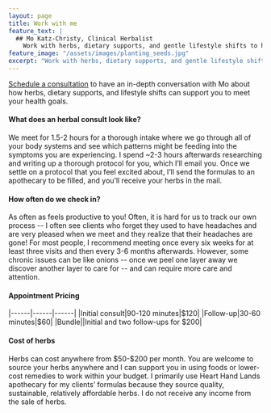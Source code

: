 ```yaml
---
layout: page
title: Work with me
feature_text: |
  ## Mo Katz-Christy, Clinical Herbalist
    Work with herbs, dietary supports, and gentle lifestyle shifts to help you meet your health goals.
feature_image: "/assets/images/planting_seeds.jpg"
excerpt: "Work with herbs, dietary supports, and gentle lifestyle shifts to help you meet your health goals."
---
```


<!--
TODO: embed this properly with a modal or something
<script type="text/javascript" async src="https://static.zcal.co/embed/v1/embed.js"></script>
<div class="zcal-inline-widget"><a href="https://zcal.co/i/xJPSKcgN">30 Minute Meeting - Schedule a meeting</a></div>
-->

[Schedule a consultation](https://zcal.co/i/xJPSKcgN) to have an in-depth
conversation with Mo about how herbs, dietary supports, and lifestyle shifts
can support you to meet your health goals. 

#### What does an herbal consult look like?

We meet for 1.5-2 hours for a thorough intake where we go through all of your
body systems and see which patterns might be feeding into the symptoms you are
experiencing. I spend ~2-3 hours afterwards researching and writing up
a thorough protocol for you, which I’ll email you. Once we settle on a protocol
that you feel excited about, I’ll send the formulas to an apothecary to be
filled, and you’ll receive your herbs in the mail.

#### How often do we check in?

As often as feels productive to you! Often, it is hard for us to track our own
process -- I often see clients who forget they used to have headaches and are
very pleased when we meet and they realize that their headaches are gone! For
most people, I recommend meeting once every six weeks for at least three visits
and then every 3-6 months afterwards. However, some chronic issues can be like
onions -- once we peel one layer away we discover another layer to care for --
and can require more care and attention.

#### Appointment Pricing

|------|------|------|
|Initial consult|90-120 minutes|\$120|
|Follow-up|30-60 minutes|\$60|
|Bundle||Initial and two follow-ups for \$200|

#### Cost of herbs

Herbs can cost anywhere from \$50-\$200 per month. You are welcome to source
your herbs anywhere and I can support you in using foods or lower-cost remedies
to work within your budget. I primarily use Heart Hand Lands apothecary for my
clients’ formulas because they source quality, sustainable, relatively
affordable herbs. I do not receive any income from the sale of herbs.
